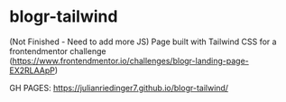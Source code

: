 # blogr-tailwind
(Not Finished - Need to add more JS) Page built with Tailwind CSS for a frontendmentor challenge (https://www.frontendmentor.io/challenges/blogr-landing-page-EX2RLAApP)

GH PAGES: https://julianriedinger7.github.io/blogr-tailwind/
